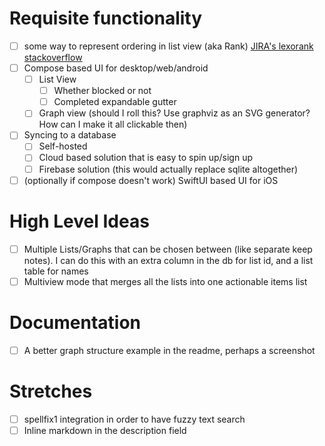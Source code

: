 # Requisite functionality
* [ ] some way to represent ordering in list view (aka Rank) [JIRA's lexorank](https://github.com/xissy/lexorank) [stackoverflow](https://softwareengineering.stackexchange.com/questions/195308/storing-a-re-orderable-list-in-a-database, )
* [ ] Compose based UI for desktop/web/android
  * [ ] List View
    * [ ] Whether blocked or not
    * [ ] Completed expandable gutter
  * [ ] Graph view (should I roll this? Use graphviz as an SVG generator? How can I make it all clickable then)
* [ ] Syncing to a database
  * [ ] Self-hosted
  * [ ] Cloud based solution that is easy to spin up/sign up
  * [ ] Firebase solution (this would actually replace sqlite altogether)
* [ ] (optionally if compose doesn't work) SwiftUI based UI for iOS

# High Level Ideas
* [ ] Multiple Lists/Graphs that can be chosen between (like separate keep notes). I can do this with an extra column in the db for list id, and a list table for names
* [ ] Multiview mode that merges all the lists into one actionable items list

# Documentation
* [ ] A better graph structure example in the readme, perhaps a screenshot

# Stretches
* [ ] spellfix1 integration in order to have fuzzy text search
* [ ] Inline markdown in the description field

